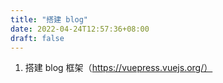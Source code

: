 ```yaml
---
title: "搭建 blog"
date: 2022-04-24T12:57:36+08:00
draft: false 
---
```

1. 搭建 blog 框架（https://vuepress.vuejs.org/）
